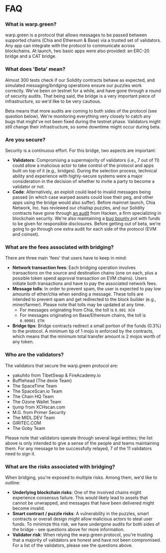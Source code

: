 # FAQ

### What is warp.green?

warp.green is a protocol that allows messages to be passed between supported chains (Chia and Ethereum & Base) via a trusted set of validators. Any app can integrate with the protocol to communicate across blockchains. At launch, two basic apps were also provided: an ERC-20 bridge and a CAT bridge.

### What does 'Beta' mean?

Almost 300 tests check if our Solidity contracts behave as expected, and simulated messaging/bridging operations ensure our puzzles work correctly. We've been on testnet for a while, and have gone through a round of security audits. That being said, the bridge is a very important piece of infrastructure, so we'd like to be very cautious.

Beta means that more audits are coming to both sides of the protocol (see question below). We're monitoring everything  very closely to catch any bugs that might've not been fixed during the testnet phase. Validators might still change their infrastructure, so  some downtime might occur during beta.

### Are you secure?

Security is a continuous effort. For this bridge, two aspects are important:

* **Validators**: Compromising a supermajority of validators (i.e., 7 out of 11) could allow a malicious actor to take control of the protocol and apps built on top of it (e.g., bridges). During the selection process, technical ability and experience with highly-secure systems were a major consideration in the decision of whether to invite a party to become a validator or not.&#x20;
* **Code**: Alternatively, an exploit could lead to invalid messages being passed (in which case warped assets could lose their peg, and other apps using the bridge would also suffer). Before mainnet launch, Chia Network, Inc. has reviewed our chialisp puzzles, and our Solidity contracts have gone through [an audit](https://hacken.io/audits/warp.green) from Hacken, a firm specializing in blockchain security. We're also maintaining a [bug bounty ](https://github.com/warpdotgreen/cli/blob/master/SECURITY.md)pot with funds to be given for responsible disclosures. Before getting out of beta, we're going to go through one extra audit for each side of the protocol (EVM and coinset).

### What are the fees associated with bridging?

There are three main 'fees' that users have to keep in mind:

* **Network transaction fees**: Each bridging operation involves transactions on the source and destination chains (one on each, plus a possible token spend approval transaction on EVM chains). Users initiate both transactions and have to pay the associated network fees.&#x20;
* **Message tolls**: In order to prevent spam, the user is expected to pay low amounts of ether/chia when sending a message. These tolls are intended to prevent spam and get redirected to the block builder (e.g., miner/farmer). Please note that tolls may be updated at any time.
  * For messages originating from Chia, the toll is `0.001 XCH`
  * For messages originating on Base/Ethereum chains, the toll is `0.00001 ETH`&#x20;
* **Bridge tips**: Bridge contracts redirect a small portion of the funds (0.3%) to the protocol. A minimum tip of 1 mojo is enforced by the contracts, which means that the minimum total transfer amount is 2 mojos worth of any token.

### Who are the validators?

The validators that secure the warp.green protocol are:

* yakuhito from TibetSwap & FireAcademy.io
* Bufflehead (The dexie Team)
* The SpaceTime Team
* The SpaceScan.io Team
* The Chain HQ Team
* The Ozone Wallet Team
* tjump from XCHscan.com
* M.G. from Primer Security
* The MIDL.DEV Team
* GIRITEC.COM
* The Goby Team

Please note that validators operate through several legal entities; the list above is only intended to give a sense of the people and teams maintaining them. For any message to be successfully relayed, 7 of the 11 validators need to sign it.

### What are the risks associated with bridging?

When bridging, you're exposed to multiple risks. Among them, we'd like to outline:

* **Underlying blockchain risks**: One of the involved chains might experience consensus failure. This would likely lead to assets that cannot be unwrapped, and messages that have been delivered might become invalid.
* **Smart contract / puzzle risks**: A vulnerability in the puzzles, smart contracts or overall design might allow malicious actors to steal user funds. To minimize this risk, we have undergone audits for both sides of the bridge - see questions above for more information.&#x20;
* **Validator risk**: When relying the warp.green protocol, you're trusting that a majority of validators are honest and have not been compromised. For a list of the validators, please see the questions above.
